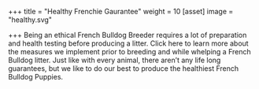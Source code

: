 +++
title = "Healthy Frenchie Gaurantee"
weight = 10
[asset]
image = "healthy.svg"

+++
Being an ethical French Bulldog Breeder requires a lot of preparation and health testing before producing a litter. Click here to learn more about the measures we implement prior to breeding and while whelping a French Bulldog litter. Just like with every animal, there aren’t any life long guarantees, but we like to do our best to produce the healthiest French Bulldog Puppies.